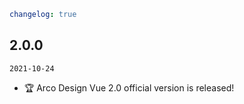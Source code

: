 ```yaml
changelog: true
```

## 2.0.0

`2021-10-24`

- 🏆 Arco Design Vue 2.0 official version is released!
